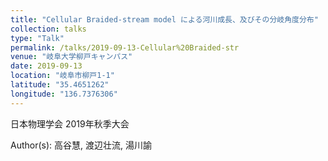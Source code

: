 ```yaml
---
title: "Cellular Braided-stream model による河川成長、及びその分岐角度分布"
collection: talks
type: "Talk"
permalink: /talks/2019-09-13-Cellular%20Braided-str
venue: "岐阜大学柳戸キャンパス"
date: 2019-09-13
location: "岐阜市柳戸1-1"
latitude: "35.4651262"
longitude: "136.7376306"
---
```


日本物理学会 2019年秋季大会

Author(s): 高谷慧, 渡辺壮流, 湯川諭
